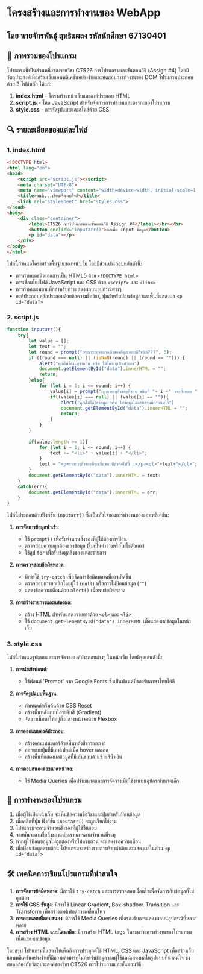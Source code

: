 # โครงสร้างและการทำงานของ WebApp

## โดย นายจักรพันธุ์ ฤทธิแผลง รหัสนักศึกษา 67130401

## 📄 ภาพรวมของโปรแกรม

โปรแกรมนี้เป็นส่วนหนึ่งของรายวิชา CT526 การโปรแกรมและขั้นตอนวิธี (Assign #4) โดยมีวัตถุประสงค์เพื่อสร้างเว็บแอพพลิเคชันอย่างง่ายและทดสอบการทำงานของ DOM โปรแกรมประกอบด้วย 3 ไฟล์หลัก ได้แก่:

1. **index.html** - โครงสร้างหน้าเว็บและองค์ประกอบ HTML
2. **script.js** - โค้ด JavaScript สำหรับจัดการการทำงานและตรรกะของโปรแกรม
3. **style.css** - การจัดรูปแบบและสไตล์ด้วย CSS

## 🔍 รายละเอียดของแต่ละไฟล์

### 1. index.html

```html
<!DOCTYPE html>
<html lang="en">
<head>
    <script src="script.js"></script>
    <meta charset="UTF-8">
    <meta name="viewport" content="width=device-width, initial-scale=1.0">
    <title>วันนี้...เรียนเรื่องอะไรดี</title>
    <link rel="stylesheet" href="styles.css">
</head>
<body>
    <div class="container">
        <label>CT526 การโปรแกรมและขั้นตอนวิธี Assign #4</label></br></br>
        <button onclick="inputarr()">กดเพื่อ Input ข้อมูล</button>
        <p id="data"></p>
    </div>
</body>
</html>
```

ไฟล์นี้กำหนดโครงสร้างพื้นฐานของหน้าเว็บ โดยมีส่วนประกอบหลักดังนี้:
- การกำหนดชนิดเอกสารเป็น HTML5 ด้วย `<!DOCTYPE html>`
- การเชื่อมโยงไฟล์ JavaScript และ CSS ด้วย `<script>` และ `<link>`
- การกำหนดเมตาแท็กสำหรับการแสดงผลบนอุปกรณ์ต่างๆ
- องค์ประกอบหลักประกอบด้วยข้อความชื่อวิชา, ปุ่มสำหรับป้อนข้อมูล และพื้นที่แสดงผล `<p id="data">`

### 2. script.js

```javascript
function inputarr(){
    try{
        let value = [];
        let text = "";
        let round = prompt("กรุณาระบุจำนวนสิ่งของที่คุณชอบมีกี่ชนิด???", 3);
        if ((round === null) || (isNaN(round) || (round == ""))) {
            alert("คุณไม่ได้ระบุจำนวน หรือ ไม่ได้ระบุเป็นตัวเลข")
            document.getElementById("data").innerHTML = "";
            return;
        }else{
            for (let i = 1; i <= round; i++) {
                value[i] = prompt("กรุณาระบุสิ่งของที่ชอบ ชนิดที่ "+ i +" จากทั้งหมด "+ round +" รายการ", "ไม่ระบุ");
                if((value[i] === null) || (value[i] == "")){
                    alert("คุณไม่ได้ใส่ข้อมูล หรือ ใส่ข้อมูลไม่ครบตามที่กำหนดไว้")
                    document.getElementById("data").innerHTML = "";
                    return;
                }
            }
        }
        
        if(value.length >= 1){
            for (let i = 1; i <= round; i++) {
                text += "<li>" + value[i] + "</li>";
            }
            text = "<p>รายการสิ่งของที่คุณชื่นชอบมีดังต่อไปนี้ :</p><ol>"+text+"</ol>";
        }
        document.getElementById("data").innerHTML = text;
    }
    catch(err){
        document.getElementById("data").innerHTML = err;
    }
}
```

ไฟล์นี้ประกอบด้วยฟังก์ชัน `inputarr()` ซึ่งเป็นหัวใจของการทำงานของแอพพลิเคชัน:

1. **การจัดการข้อมูลนำเข้า**:
   - ใช้ `prompt()` เพื่อรับจำนวนสิ่งของที่ผู้ใช้ต้องการป้อน
   - ตรวจสอบความถูกต้องของข้อมูล (ไม่เป็นค่าว่างหรือไม่ใช่ตัวเลข)
   - ใช้ลูป `for` เพื่อรับข้อมูลสิ่งของแต่ละรายการ

2. **การตรวจสอบข้อผิดพลาด**:
   - มีการใช้ `try-catch` เพื่อจัดการข้อผิดพลาดที่อาจเกิดขึ้น
   - ตรวจสอบการยกเลิกโดยผู้ใช้ (`null`) หรือการไม่ป้อนข้อมูล (`""`)
   - แสดงข้อความเตือนด้วย `alert()` เมื่อพบข้อผิดพลาด

3. **การสร้างรายการและแสดงผล**:
   - สร้าง HTML สำหรับแสดงรายการด้วย `<ol>` และ `<li>`
   - ใช้ `document.getElementById("data").innerHTML` เพื่อแสดงผลข้อมูลในหน้าเว็บ

### 3. style.css

ไฟล์นี้กำหนดรูปแบบและการจัดวางองค์ประกอบต่างๆ ในหน้าเว็บ โดยมีจุดเด่นดังนี้:

1. **การนำเข้าฟอนต์**:
   - ใช้ฟอนต์ 'Prompt' จาก Google Fonts ซึ่งเป็นฟอนต์ที่รองรับภาษาไทยได้ดี

2. **การจัดรูปแบบพื้นฐาน**:
   - กำหนดค่าเริ่มต้นด้วย CSS Reset
   - สร้างพื้นหลังแบบไล่ระดับสี (Gradient)
   - จัดวางเนื้อหาให้อยู่กึ่งกลางหน้าจอด้วย Flexbox

3. **การออกแบบองค์ประกอบ**:
   - สร้างคอนเทนเนอร์ด้วยพื้นหลังสีขาวและเงา
   - ออกแบบปุ่มที่มีเอฟเฟกต์เมื่อ hover และกด
   - สร้างพื้นที่แสดงผลข้อมูลที่มีเส้นขอบด้านซ้ายสีน้ำเงิน

4. **การตอบสนองต่อขนาดหน้าจอ**:
   - ใช้ Media Queries เพื่อปรับขนาดและการจัดวางเมื่อใช้งานบนอุปกรณ์ขนาดเล็ก

## 🔄 การทำงานของโปรแกรม

1. เมื่อผู้ใช้เปิดหน้าเว็บ จะเห็นข้อความชื่อวิชาและปุ่มสำหรับป้อนข้อมูล
2. เมื่อคลิกที่ปุ่ม ฟังก์ชัน `inputarr()` จะถูกเรียกใช้งาน
3. โปรแกรมจะถามจำนวนสิ่งของที่ผู้ใช้ชื่นชอบ
4. จากนั้นจะถามชื่อสิ่งของแต่ละรายการตามจำนวนที่ระบุ
5. หากผู้ใช้ป้อนข้อมูลไม่ถูกต้องหรือไม่ครบถ้วน จะแสดงข้อความเตือน
6. เมื่อป้อนข้อมูลครบถ้วน โปรแกรมจะสร้างรายการเรียงลำดับและแสดงผลในส่วน `<p id="data">`

## 🛠️ เทคนิคการเขียนโปรแกรมที่น่าสนใจ

1. **การจัดการข้อผิดพลาด**: มีการใช้ `try-catch` และการตรวจสอบเงื่อนไขเพื่อจัดการกับข้อมูลที่ไม่ถูกต้อง
2. **การใช้ CSS ขั้นสูง**: มีการใช้ Linear Gradient, Box-shadow, Transition และ Transform เพื่อสร้างเอฟเฟกต์การเคลื่อนไหว
3. **การออกแบบที่ตอบสนอง**: มีการใช้ Media Queries เพื่อรองรับการแสดงผลบนอุปกรณ์ที่หลากหลาย
4. **การสร้าง HTML แบบไดนามิก**: มีการสร้าง HTML tags ในระหว่างการทำงานของโปรแกรมเพื่อแสดงผลข้อมูล

โดยสรุป โปรแกรมนี้แสดงให้เห็นถึงการประยุกต์ใช้ HTML, CSS และ JavaScript เพื่อสร้างเว็บแอพพลิเคชันอย่างง่ายที่มีความสามารถในการรับข้อมูลจากผู้ใช้และแสดงผลในรูปแบบที่น่าสนใจ ซึ่งสอดคล้องกับวัตถุประสงค์ของวิชา CT526 การโปรแกรมและขั้นตอนวิธี